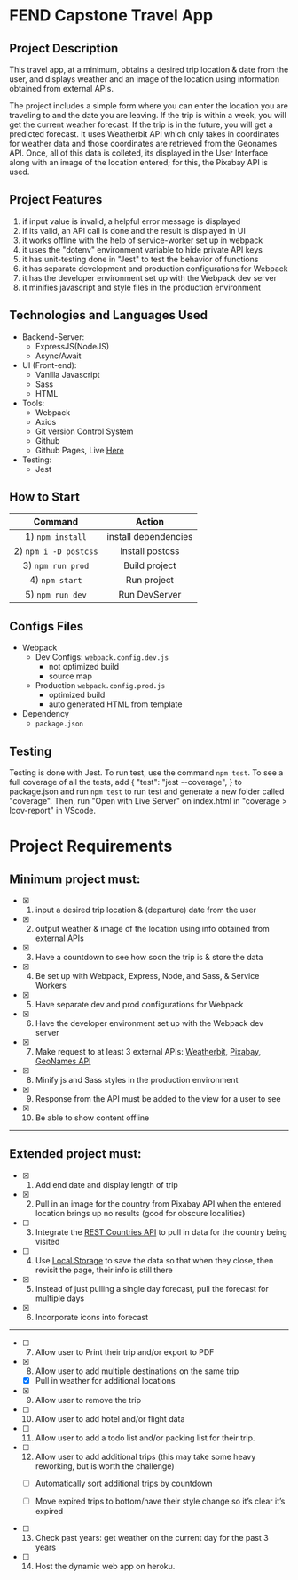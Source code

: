 # FEND Capstone Travel App

## Project Description
This travel app, at a minimum, obtains a desired trip location & date from the user, and displays weather and an image of the location using information obtained from external APIs.

The project includes a simple form where you can enter the location you are traveling to and the date you are leaving. If the trip is within a week, you will get the current weather forecast. If the trip is in the future, you will get a predicted forecast. It uses Weatherbit API which only takes in coordinates for weather data and those coordinates are retrieved from the Geonames API. Once, all of this data is colleted, its displayed in the User Interface along with an image of the location entered; for this, the Pixabay API is used.

## Project Features
1) if input value is invalid, a helpful error message is displayed
2) if its valid, an API call is done and the result is displayed in UI
3) it works offline with the help of service-worker set up in webpack
4) it uses the "dotenv" environment variable to hide private API keys
5) it has unit-testing done in "Jest" to test the behavior of functions
6) it has separate development and production configurations for Webpack
7) it has the developer environment set up with the Webpack dev server
8) it minifies javascript and style files in the production environment
 

## Technologies and Languages Used
- Backend-Server:
  - ExpressJS(NodeJS)
  - Async/Await
- UI (Front-end):
  - Vanilla Javascript
  - Sass
  - HTML
- Tools:
  - Webpack
  - Axios
  - Git version Control System
  - Github
  - Github Pages, Live <a href="https://mukhiddinaka.web.app">Here</a>
- Testing:
  - Jest

## How to Start
| Command | Action |
| :------------: | :-----------: |
| 1) `npm install` | install dependencies |
| 2) `npm i -D postcss` | install postcss |
| 3) `npm run prod` | Build project |
| 4) `npm start` | Run project |
| 5) `npm run dev` | Run DevServer |


## Configs Files
- Webpack
  - Dev Configs: `webpack.config.dev.js`
    - not optimized build
    - source map
  - Production `webpack.config.prod.js`
    - optimized build
    - auto generated HTML from template
- Dependency
  - `package.json`

## Testing
Testing is done with Jest. To run test, use the command `npm test`. To see a full coverage of all the tests, add { "test": "jest --coverage", } to package.json and run `npm test` to run test and generate a new folder called "coverage". Then, run "Open with Live Server" on index.html in "coverage > Icov-report" in VScode.


# Project Requirements

## Minimum project must:

- [x] 1) input a desired trip location & (departure) date from the user

- [x] 2) output weather & image of the location using info obtained from external APIs
  
- [x] 3) Have a countdown to see how soon the trip is & store the data

- [x] 4) Be set up with Webpack, Express, Node, and Sass, & Service Workers

- [x] 5) Have separate dev and prod configurations for Webpack

- [x] 6) Have the developer environment set up with the Webpack dev server

- [x] 7) Make request to at least 3 external APIs: [Weatherbit](https://www.weatherbit.io/), [Pixabay](https://pixabay.com/api/docs/#), [GeoNames API](http://www.geonames.org/)

- [x] 8) Minify js and Sass styles in the production environment

- [x] 9) Response from the API must be added to the view for a user to see 

- [x] 10) Be able to show content offline

---

## Extended project must:

- [x] 1) Add end date and display length of trip

- [x] 2) Pull in an image for the country from Pixabay API when the entered location brings up no results (good for obscure localities)

- [ ] 3) Integrate the [REST Countries API](https://restcountries.com/) to pull in data for the country being visited 

- [ ] 4) Use [Local Storage](https://www.taniarascia.com/how-to-use-local-storage-with-javascript/) to save the data so that when they close, then revisit the page, their info is still there

- [x] 5) Instead of just pulling a single day forecast, pull the forecast for multiple days

- [x] 6) Incorporate icons into forecast

---

- [ ] 7) Allow user to Print their trip and/or export to PDF

- [x] 8) Allow user to add multiple destinations on the same trip

  - [x] Pull in weather for additional locations

- [x] 9) Allow user to remove the trip

- [ ] 10) Allow user to add hotel and/or flight data

- [ ] 11) Allow user to add a todo list and/or packing list for their trip.

- [ ] 12) Allow user to add additional trips (this may take some heavy reworking, but is worth the challenge)

  - [ ] Automatically sort additional trips by countdown

  - [ ] Move expired trips to bottom/have their style change so it’s clear it’s expired

- [ ] 13) Check past years: get weather on the current day for the past 3 years

- [ ] 14) Host the dynamic web app on heroku.